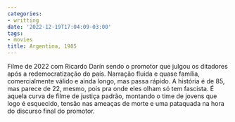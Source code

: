 ```yaml
---
categories:
- writting
date: '2022-12-19T17:04:09-03:00'
tags:
- movies
title: Argentina, 1985
---
```


Filme de 2022 com Ricardo Darín sendo o promotor que julgou os ditadores após a redemocratização do país. Narração fluida e quase família, comercialmente válido e ainda longo, mas passa rápido. A história é de 85, mas parece de 22, mesmo, pois pra onde eles olham só tem fascista. É aquela curva de filme de justiça padrão, montando o time de jovens que logo é esquecido, tensão nas ameaças de morte e uma pataquada na hora do discurso final do promotor.

